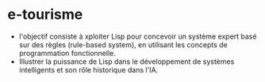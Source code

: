 # e-tourisme
- l'objectif consiste à xploiter Lisp pour concevoir un système expert basé sur des règles (rule-based system), en utilisant les concepts de programmation fonctionnelle.
- Illustrer la puissance de Lisp dans le développement de systèmes intelligents et son rôle historique dans l'IA.
